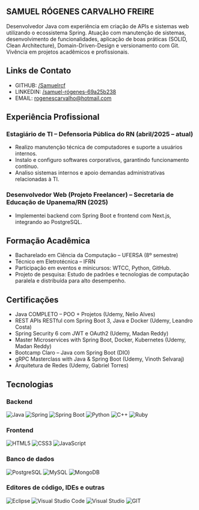 ## SAMUEL RÓGENES CARVALHO FREIRE

Desenvolvedor Java com experiência em criação de APIs e sistemas web utilizando o ecossistema Spring. Atuação com manutenção de sistemas, desenvolvimento de funcionalidades, aplicação de boas práticas (SOLID, Clean Architecture), Domain-Driven-Design e versionamento com Git. Vivência em projetos acadêmicos e profissionais.

## Links de Contato
- GITHUB: [/Samuelrcf](https://github.com/Samuelrcf)
- LINKEDIN: [/samuel-rógenes-69a25b238](https://www.linkedin.com/in/samuel-r%C3%B3genes-69a25b238/)
- EMAIL: rogenescarvalho@hotmail.com

## Experiência Profissional

### Estagiário de TI – Defensoria Pública do RN (abril/2025 – atual)
- Realizo manutenção técnica de computadores e suporte a usuários internos.
- Instalo e configuro softwares corporativos, garantindo funcionamento contínuo.
- Analiso sistemas internos e apoio demandas administrativas relacionadas à TI.

### Desenvolvedor Web (Projeto Freelancer) – Secretaria de Educação de Upanema/RN (2025)
- Implementei backend com Spring Boot e frontend com Next.js, integrando ao PostgreSQL.

## Formação Acadêmica
- Bacharelado em Ciência da Computação – UFERSA (8º semestre)
- Técnico em Eletrotécnica – IFRN
- Participação em eventos e minicursos: WTCC, Python, GitHub.
- Projeto de pesquisa: Estudo de padrões e tecnologias de computação paralela e
distribuída para alto desempenho.

## Certificações
- Java COMPLETO – POO + Projetos (Udemy, Nelio Alves)
- REST APIs RESTful com Spring Boot 3, Java e Docker (Udemy, Leandro Costa)
- Spring Security 6 com JWT e OAuth2 (Udemy, Madan Reddy)
- Master Microservices with Spring Boot, Docker, Kubernetes (Udemy, Madan Reddy)
- Bootcamp Claro – Java com Spring Boot (DIO)
- gRPC Masterclass with Java & Spring Boot (Udemy, Vinoth Selvaraj)
- Arquitetura de Redes (Udemy, Gabriel Torres)

## Tecnologias
### Backend
![Java](https://img.shields.io/badge/Java-ED8B00?style=for-the-badge&logo=openjdk&logoColor=white) ![Spring](https://img.shields.io/badge/Spring-6DB33F?style=for-the-badge&logo=spring&logoColor=white) ![Spring Boot](https://img.shields.io/badge/Spring_Boot-F2F4F9?style=for-the-badge&logo=spring-boot) ![Python](https://img.shields.io/badge/python-3670A0?style=for-the-badge&logo=python&logoColor=white) ![C++](https://img.shields.io/badge/-C++-blue?style=for-the-badge&logo=cplusplus) ![Ruby](https://img.shields.io/badge/ruby-%23CC342D.svg?style=for-the-badge&logo=ruby&logoColor=white)

### Frontend
![HTML5](https://img.shields.io/badge/HTML5-E34F26?style=for-the-badge&logo=html5&logoColor=white) ![CSS3](https://img.shields.io/badge/CSS3-1572B6?style=for-the-badge&logo=css3&logoColor=white) ![JavaScript](https://img.shields.io/badge/JavaScript-F7DF1E?style=for-the-badge&logo=javascript&logoColor=black)

### Banco de dados
![PostgreSQL](https://img.shields.io/badge/PostgreSQL-316192?style=for-the-badge&logo=postgresql&logoColor=white) ![MySQL](https://shields.io/badge/MySQL-lightgrey?logo=mysql&style=plastic&logoColor=white&labelColor=white) ![MongoDB](https://img.shields.io/badge/MongoDB-4EA94B?style=for-the-badge&logo=mongodb&logoColor=white)

### Editores de código, IDEs e outras
![Eclipse](https://img.shields.io/badge/Eclipse-2C2255?style=for-the-badge&logo=eclipse&logoColor=white) ![Visual Studio Code](https://img.shields.io/badge/Visual_Studio_Code-0078D4?style=for-the-badge&logo=visual%20studio%20code&logoColor=white) ![Visual Studio](https://img.shields.io/badge/Visual_Studio-5C2D91?style=for-the-badge&logo=visual%20studio&logoColor=white) ![GIT](https://img.shields.io/badge/GIT-E44C30?style=for-the-badge&logo=git&logoColor=white)

